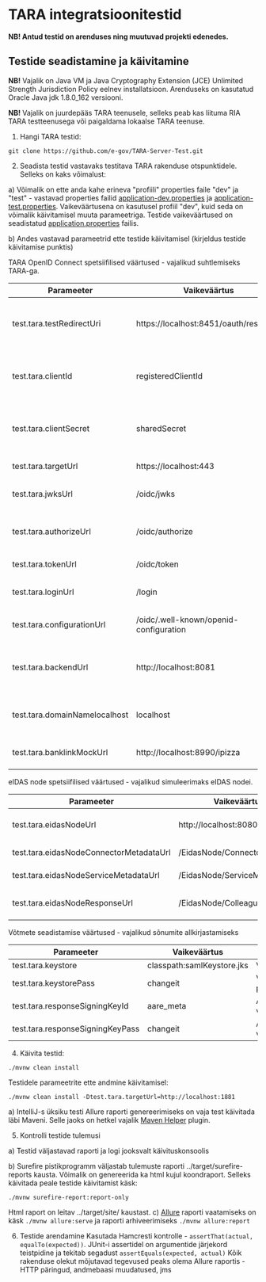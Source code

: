 # TARA integratsioonitestid

**NB! Antud testid on arenduses ning  muutuvad projekti edenedes.**

## Testide seadistamine ja käivitamine

**NB!** Vajalik on Java VM ja Java Cryptography Extension (JCE) Unlimited Strength Jurisdiction Policy eelnev installatsioon. Arenduseks on kasutatud Oracle Java jdk 1.8.0_162 versiooni.

**NB!** Vajalik on juurdepääs TARA teenusele, selleks peab kas liituma RIA TARA testteenusega või paigaldama lokaalse TARA teenuse.

1. Hangi TARA testid:

 `git clone https://github.com/e-gov/TARA-Server-Test.git`

2. Seadista testid vastavaks testitava TARA rakenduse otspunktidele. Selleks on kaks võimalust:

a) Võimalik on ette anda kahe erineva "profiili" properties faile "dev" ja "test" - vastavad properties failid [application-dev.properties](https://github.com/e-gov/TARA-Server-Test/blob/master/src/test/resources/application-dev.properties) ja [application-test.properties](https://github.com/e-gov/TARA-Server-Test/blob/master/src/test/resources/application-test.properties). Vaikeväärtusena on kasutusel profiil "dev", kuid seda on võimalik käivitamisel muuta parameetriga. Testide vaikeväärtused on seadistatud [application.properties](https://github.com/e-gov/TARA-Server-Test/blob/master/src/test/resources/application.properties) failis.

b) Andes vastavad parameetrid ette testide käivitamisel (kirjeldus testide käivitamise punktis)

TARA OpenID Connect spetsiifilised väärtused - vajalikud suhtlemiseks TARA-ga.

| Parameeter | Vaikeväärtus | Kirjeldus |
|------------|--------------|-----------|
| test.tara.testRedirectUri | https://localhost:8451/oauth/response | TARA OpenID Connect teenuses registreeritud return URI. |
| test.tara.clientId | registeredClientId | TARA OpenID Connect teenuses registreeritud kliendi id. |
| test.tara.clientSecret | sharedSecret | TARA OpenID Connect teenuses registreeritud salajane "võti". |
| test.tara.targetUrl | https://localhost:443 | TARA teenuse URL. |
| test.tara.jwksUrl | /oidc/jwks | TARA OpenID Connect avaliku võtme otspunkt. |
| test.tara.authorizeUrl | /oidc/authorize | TARA autentimise alustamise otspunkt. |
| test.tara.tokenUrl | /oidc/token | TARA tokeni otspunkt. |
| test.tara.loginUrl | /login | TARA sisse logimise otspunkt. |
| test.tara.configurationUrl | /oidc/.well-known/openid-configuration | TARA konfiguratsiooni otspunkt. |
| test.tara.backendUrl | http://localhost:8081 | TARA Tomcati-i URL, vajalik ID-Kaardi sertifikaadi saatmiseks. |
| test.tara.domainNamelocalhost | localhost | TARA teenuse domeeni nimi, vajalik küpsise salvestamisel. |
| test.tara.banklinkMockUrl | http://localhost:8990/ipizza | Pangalingi mock teenuse URL |

eIDAS node spetsiifilised väärtused - vajalikud simuleerimaks eIDAS nodei.

| Parameeter | Vaikeväärtus | Kirjeldus |
|------------|--------------|-----------|
| test.tara.eidasNodeUrl | http://localhost:8080 | TARA-ga ühendatud eIDAS nodei aadress. |
| test.tara.eidasNodeConnectorMetadataUrl | /EidasNode/ConnectorMetadata | Konnektorteenuse metadata url. |
| test.tara.eidasNodeServiceMetadataUrl | /EidasNode/ServiceMetadata | Proksiteenuse metadata url |
| test.tara.eidasNodeResponseUrl | /EidasNode/ColleagueResponse | eIDAS node-i tagasipöördumise url |

Võtmete seadistamise väärtused - vajalikud sõnumite allkirjastamiseks

| Parameeter | Vaikeväärtus | Kirjeldus |
|------------|--------------|-----------|
| test.tara.keystore | classpath:samlKeystore.jks | Võtmehoidla |
| test.tara.keystorePass | changeit | Võtmehoidla parool |
| test.tara.responseSigningKeyId | aare_meta | Allkirjastamise võtme id |
| test.tara.responseSigningKeyPass | changeit | Allkirjastamise võtme parool |

4. Käivita testid:

`./mvnw clean install`

Testidele parameetrite ette andmine käivitamisel:

`./mvnw clean install -Dtest.tara.targetUrl=http://localhost:1881`

a) IntelliJ-s üksiku testi Allure raporti genereerimiseks on vaja test käivitada läbi Maveni. Selle jaoks on hetkel vajalik [Maven Helper](https://plugins.jetbrains.com/plugin/7179-maven-helper) plugin.

5. Kontrolli testide tulemusi

a) Testid väljastavad raporti ja logi jooksvalt käivituskonsoolis

b) Surefire pistikprogramm väljastab tulemuste raporti ../target/surefire-reports kausta. Võimalik on genereerida ka html kujul koondraport. Selleks käivitada peale testide käivitamist käsk:

`./mvnw surefire-report:report-only`

Html raport on leitav ../target/site/ kaustast.
c) [Allure](https://github.com/allure-framework/allure2) raporti vaatamiseks on käsk `./mvnw allure:serve` ja raporti arhiveerimiseks `./mvnw allure:report`


6. Testide arendamine
Kasutada Hamcresti kontrolle - `assertThat(actual, equalTo(expected))`. JUnit-i assertidel on argumentide järjekord teistpidine ja tekitab segadust `assertEquals(expected, actual)`
Kõik rakenduse olekut mõjutavad tegevused peaks olema Allure raportis - HTTP päringud, andmebaasi muudatused, jms
